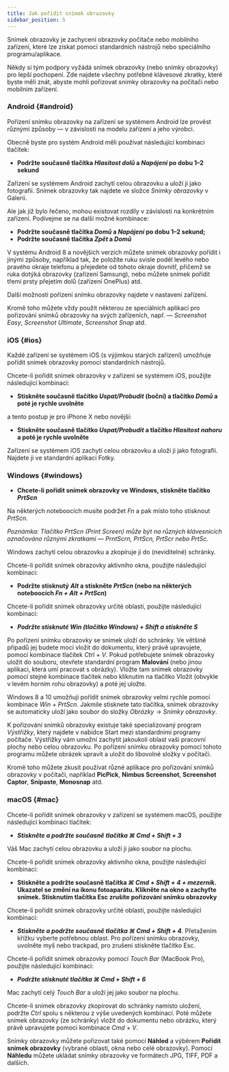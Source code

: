 ```yaml
---
title: Jak pořídit snímek obrazovky
sidebar_position: 5
---
```


Snímek obrazovky je zachycení obrazovky počítače nebo mobilního zařízení, které lze získat pomocí standardních nástrojů nebo speciálního programu/aplikace.

Někdy si tým podpory vyžádá snímek obrazovky (nebo snímky obrazovky) pro lepší pochopení. Zde najdete všechny potřebné klávesové zkratky, které byste měli znát, abyste mohli pořizovat snímky obrazovky na počítači nebo mobilním zařízení.


### Android {#android}

Pořízení snímku obrazovky na zařízení se systémem Android lze provést různými způsoby — v závislosti na modelu zařízení a jeho výrobci.

Obecně byste pro systém Android měli používat následující kombinaci tlačítek:

+ **Podržte současně tlačítka *Hlasitost dolů* a *Napájení* po dobu 1–2 sekund**

Zařízení se systémem Android zachytí celou obrazovku a uloží ji jako fotografii. Snímek obrazovky tak najdete ve složce *Snímky obrazovky* v Galerii.

Ale jak již bylo řečeno, mohou existovat rozdíly v závislosti na konkrétním zařízení. Podívejme se na další možné kombinace:

+ **Podržte současně tlačítka *Domů* a *Napájení* po dobu 1–2 sekund;**
+ **Podržte současně tlačítka *Zpět* a *Domů***

V systému Android 8 a novějších verzích můžete snímek obrazovky pořídit i jinými způsoby, například tak, že položíte ruku svisle podél levého nebo pravého okraje telefonu a přejedete od tohoto okraje dovnitř, přičemž se ruka dotýká obrazovky (zařízení Samsung), nebo můžete snímek pořídit třemi prsty přejetím dolů (zařízení OnePlus) atd.

Další možnosti pořízení snímku obrazovky najdete v nastavení zařízení.

Kromě toho můžete vždy použít některou ze speciálních aplikací pro pořizování snímků obrazovky na svých zařízeních, např. — *Screenshot Easy*, *Screenshot Ultimate*, *Screenshot Snap* atd.


### iOS {#ios}

Každé zařízení se systémem iOS (s výjimkou starých zařízení) umožňuje pořídit snímek obrazovky pomocí standardních nástrojů.

Chcete-li pořídit snímek obrazovky v zařízení se systémem iOS, použijte následující kombinaci:

+ **Stiskněte současně tlačítko *Uspat/Probudit* (boční) a tlačítko *Domů* a poté je rychle uvolněte**

a tento postup je pro iPhone X nebo novější:

+ **Stiskněte současně tlačítko *Uspat/Probudit* a tlačítko *Hlasitost nahoru* a poté je rychle uvolněte**

Zařízení se systémem iOS zachytí celou obrazovku a uloží ji jako fotografii. Najdete ji ve standardní aplikaci Fotky.


### Windows {#windows}

+ **Chcete-li pořídit snímek obrazovky ve Windows, stiskněte tlačítko *PrtScn***

Na některých noteboocích musíte podržet *Fn* a pak místo toho stisknout *PrtScn*.

*Poznámka: Tlačítko PrtScn (Print Screen) může být na různých klávesnicích označováno různými zkratkami — PrntScrn, PrtScn, PrtScr nebo PrtSc.*

Windows zachytí celou obrazovku a zkopíruje ji do (neviditelné) schránky.

Chcete-li pořídit snímek obrazovky aktivního okna, použijte následující kombinaci:

+ **Podržte stisknutý *Alt* a stiskněte *PrtScn* (nebo na některých noteboocích *Fn + Alt + PrtScn*)**

Chcete-li pořídit snímek obrazovky určité oblasti, použijte následující kombinaci:

+ ***Podržte stisknuté *Win* (tlačítko Windows) + *Shift* a stiskněte ***S******

Po pořízení snímku obrazovky se snímek uloží do schránky. Ve většině případů jej budete moci vložit do dokumentu, který právě upravujete, pomocí kombinace tlačítek *Ctrl + V*. Pokud potřebujete snímek obrazovky uložit do souboru, otevřete standardní program **Malování** (nebo jinou aplikaci, která umí pracovat s obrázky). Vložte tam snímek obrazovky pomocí stejné kombinace tlačítek nebo kliknutím na tlačítko Vložit (obvykle v levém horním rohu obrazovky) a poté jej uložte.

Windows 8 a 10 umožňují pořídit snímek obrazovky velmi rychle pomocí kombinace *Win + PrtScn*. Jakmile stisknete tato tlačítka, snímek obrazovky se automaticky uloží jako soubor do složky *Obrázky* → *Snímky obrazovky*.

K pořizování snímků obrazovky existuje také specializovaný program *Výstřižky*, který najdete v nabídce Start mezi standardními programy počítače. Výstřižky vám umožní zachytit jakoukoli oblast vaší pracovní plochy nebo celou obrazovku. Po pořízení snímku obrazovky pomocí tohoto programu můžete obrázek upravit a uložit do libovolné složky v počítači.

Kromě toho můžete zkusit používat různé aplikace pro pořizování snímků obrazovky v počítači, například **PicPick**, **Nimbus Screenshot**, **Screenshot Captor**, **Snipaste**, **Monosnap** atd.


### macOS {#mac}

Chcete-li pořídit snímek obrazovky v zařízení se systémem macOS, použijte následující kombinaci tlačítek:

+ ***Stiskněte a podržte současně tlačítka ***⌘ Cmd + Shift + 3******

Váš Mac zachytí celou obrazovku a uloží ji jako soubor na plochu.

Chcete-li pořídit snímek obrazovky aktivního okna, použijte následující kombinaci:

+ **Stiskněte a podržte současně tlačítka *⌘ Cmd + Shift + 4 + mezerník*.  Ukazatel se změní na ikonu fotoaparátu. Klikněte na okno a zachyťte snímek. Stisknutím tlačítka Esc zrušíte pořizování snímku obrazovky**

Chcete-li pořídit snímek obrazovky určité oblasti, použijte následující kombinaci:

+ ***Stiskněte a podržte současně tlačítka ***⌘ Cmd + Shift + 4******. Přetažením křížku vyberte potřebnou oblast. Pro pořízení snímku obrazovky, uvolněte myš nebo trackpad, pro zrušení stiskněte tlačítko Esc.

Chcete-li pořídit snímek obrazovky pomocí *Touch Bar* (MacBook Pro), použijte následující kombinaci:

+ ***Podržte stisknuté tlačítka ***⌘ Cmd + Shift + 6******

Mac zachytí celý *Touch Bar* a uloží jej jako soubor na plochu.

Chcete-li snímek obrazovky zkopírovat do schránky namísto uložení, podržte *Ctrl* spolu s některou z výše uvedených kombinací. Poté můžete snímek obrazovky (ze schránky) vložit do dokumentu nebo obrázku, který právě upravujete pomocí kombinace *Cmd + V*.

Snímky obrazovky můžete pořizovat také pomocí **Náhled** a výběrem **Pořídit snímek obrazovky** (vybrané oblasti, okna nebo celé obrazovky). Pomocí **Náhledu** můžete ukládat snímky obrazovky ve formátech JPG, TIFF, PDF a dalších.
